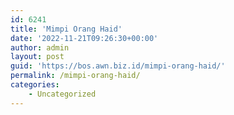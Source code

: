 ```yaml
---
id: 6241
title: 'Mimpi Orang Haid'
date: '2022-11-21T09:26:30+00:00'
author: admin
layout: post
guid: 'https://bos.awn.biz.id/mimpi-orang-haid/'
permalink: /mimpi-orang-haid/
categories:
    - Uncategorized
---
```


